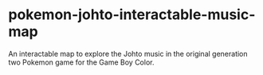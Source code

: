 # pokemon-johto-interactable-music-map
An interactable map to explore the Johto music in the original generation two Pokemon game for the Game Boy Color.
